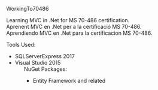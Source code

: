 WorkingTo70486

Learning MVC in .Net for MS 70-486 certification.<br>
Aprenent MVC en .Net per a la certificació MS 70-486.<br>
Aprendiendo MVC en .Net para la certificacion MS 70-486.<br>


Tools Used:
- SQLServerExpress 2017
- Visual Studio 2015<br>
    <ul>NuGet Packages:</ul>
        <ul><ul><li>Entity Framework and related</li></ul></ul>
